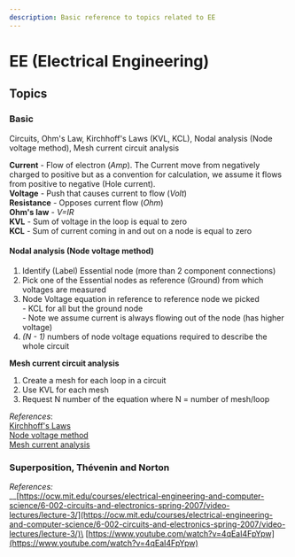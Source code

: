```yaml
---
description: Basic reference to topics related to EE
---
```


# EE (Electrical Engineering)

## Topics

### **Basic**

Circuits, Ohm's Law, Kirchhoff's Laws (KVL, KCL), Nodal analysis (Node voltage method), Mesh current circuit analysis

**Current** - Flow of electron (_Amp_). The Current move from negatively charged to positive but as a convention for calculation, we assume it flows from positive to negative (Hole current).\
**Voltage** - Push that causes current to flow (_Volt_)\
**Resistance** - Opposes current flow (_Ohm_)\
**Ohm's law** - _V=IR_\
**KVL** - Sum of voltage in the loop is equal to zero\
**KCL** - Sum of current coming in and out on a node is equal to zero

#### Nodal analysis (Node voltage method)

1. Identify (Label) Essential node (more than 2 component connections)
2. Pick one of the Essential nodes as reference (Ground) from which voltages are measured
3. Node Voltage equation in reference to reference node we picked\
   \- KCL for all but the ground node\
   \- Note we assume current is always flowing out of the node (has higher voltage)
4. _(N - 1)_ numbers of node voltage equations required to describe the whole circuit

**Mesh current circuit analysis**

1. Create a mesh for each loop in a circuit
2. Use KVL for each mesh
3. Request N number of the equation where N = number of mesh/loop

_References_:\
[Kirchhoff's Laws\
](https://www.youtube.com/watch?v=2Zu3ppq3n8I)[Node voltage method](https://www.youtube.com/watch?v=-wCGiSNk5tw)\
[Mesh current analysis](https://www.youtube.com/watch?v=nC0PJqOJJ28)

### **Superposition, Thévenin and Norton**

_References:_\
__[https://ocw.mit.edu/courses/electrical-engineering-and-computer-science/6-002-circuits-and-electronics-spring-2007/video-lectures/lecture-3/](https://ocw.mit.edu/courses/electrical-engineering-and-computer-science/6-002-circuits-and-electronics-spring-2007/video-lectures/lecture-3/)\
[https://www.youtube.com/watch?v=4qEaI4FpYpw](https://www.youtube.com/watch?v=4qEaI4FpYpw)

